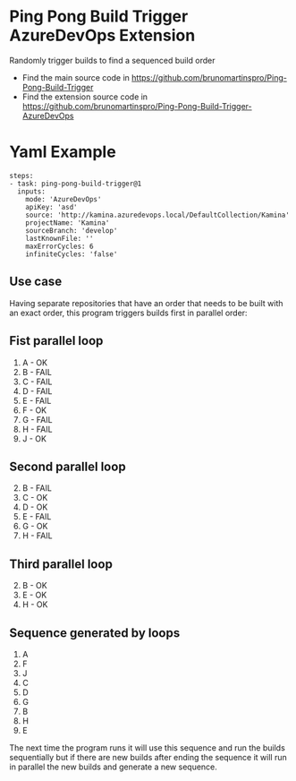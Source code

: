 # Ping Pong Build Trigger AzureDevOps Extension

Randomly trigger builds to find a sequenced build order

- Find the main source code in https://github.com/brunomartinspro/Ping-Pong-Build-Trigger
- Find the extension source code in https://github.com/brunomartinspro/Ping-Pong-Build-Trigger-AzureDevOps

# Yaml Example
```
steps:
- task: ping-pong-build-trigger@1
  inputs:
    mode: 'AzureDevOps'
    apiKey: 'asd'
    source: 'http://kamina.azuredevops.local/DefaultCollection/Kamina'
    projectName: 'Kamina'
    sourceBranch: 'develop'
    lastKnownFile: ''
    maxErrorCycles: 6
    infiniteCycles: 'false'
```

## Use case

Having separate repositories that have an order that needs to be built with an exact order, this program triggers builds first in parallel order:

## Fist parallel loop

1. A - OK
2. B - FAIL
3. C - FAIL
4. D - FAIL
5. E - FAIL
6. F - OK
7. G - FAIL
8. H - FAIL
9. J - OK

## Second parallel loop

2. B - FAIL
3. C - OK
4. D - OK
5. E - FAIL
7. G - OK
8. H - FAIL

## Third parallel loop

2. B - OK
5. E - OK
8. H - OK

## Sequence generated by loops

1. A
2. F
3. J
4. C
5. D
6. G
7. B
8. H
9. E

The next time the program runs it will use this sequence and run the builds sequentially but if there are new builds after ending the sequence it will run in parallel the new builds and generate a new sequence.